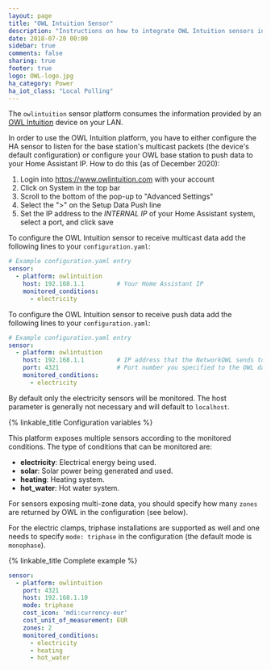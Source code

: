 ```yaml
---
layout: page
title: "OWL Intuition Sensor"
description: "Instructions on how to integrate OWL Intuition sensors into Home Assistant."
date: 2018-07-20 00:00
sidebar: true
comments: false
sharing: true
footer: true
logo: OWL-logo.jpg
ha_category: Power
ha_iot_class: "Local Polling"
---
```


The `owlintuition` sensor platform consumes the information provided by an [OWL Intuition](http://www.theowl.com/index.php/owl-intuition/) device on your LAN.

In order to use the OWL Intuition platform, you have to either configure the HA sensor to listen for the base station's multicast packets (the device's default configuration) or configure your OWL base station to push data to your Home Assistant IP. How to do this (as of December 2020):
1. Login into https://www.owlintuition.com with your account
2. Click on System in the top bar
3. Scroll to the bottom of the pop-up to "Advanced Settings"
4. Select the ">" on the Setup Data Push line
5. Set the IP address to the *INTERNAL IP* of your Home Assistant system, select a port, and click save

To configure the OWL Intuition sensor to receive multicast data add the following lines to your `configuration.yaml`:

```yaml
# Example configuration.yaml entry
sensor:
  - platform: owlintuition
    host: 192.168.1.1         # Your Home Assistant IP
    monitored_conditions:
      - electricity
```

To configure the OWL Intuition sensor to receive push data add the following lines to your `configuration.yaml`:

```yaml
# Example configuration.yaml entry
sensor:
  - platform: owlintuition
    host: 192.168.1.1         # IP address that the NetworkOWL sends to (your Home Assistant IP)
    port: 4321                # Port number you specified to the OWL data push settings
    monitored_conditions:
      - electricity
```
By default only the electricity sensors will be monitored. The host parameter is generally not necessary and will default to `localhost`.

{% linkable_title Configuration variables %}

This platform exposes multiple sensors according to the monitored conditions. The type of conditions that can be monitored are:

- **electricity**: Electrical energy being used.
- **solar**: Solar power being generated and used.
- **heating**: Heating system.
- **hot_water**: Hot water system.

For sensors exposing multi-zone data, you should specify how many `zones` are returned by OWL in the configuration (see below).

For the electric clamps, triphase installations are supported as well and one needs to specify `mode: triphase` in the configuration (the default mode is `monophase`).

{% linkable_title Complete example %}

```yaml
sensor:
  - platform: owlintuition
    port: 4321
    host: 192.168.1.10
    mode: triphase
    cost_icon: 'mdi:currency-eur'
    cost_unit_of_measurement: EUR
    zones: 2
    monitored_conditions:
      - electricity
      - heating
      - hot_water
```
